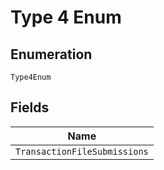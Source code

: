 
# Type 4 Enum

## Enumeration

`Type4Enum`

## Fields

| Name |
|  --- |
| `TransactionFileSubmissions` |

